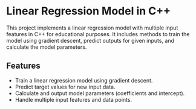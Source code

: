 # Linear Regression Model in C++

This project implements a linear regression model with multiple input features in C++ for educational purposes. It includes methods to train the model using gradient descent, predict outputs for given inputs, and calculate the model parameters.

## Features

- Train a linear regression model using gradient descent.
- Predict target values for new input data.
- Calculate and output model parameters (coefficients and intercept).
- Handle multiple input features and data points.